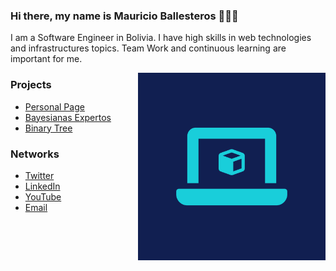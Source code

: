 ### Hi there, my name is Mauricio Ballesteros 👨🏻‍💻

I am a Software Engineer in Bolivia. I have high skills in web technologies and infrastructures topics. Team Work and continuous learning are important for me.

<img align="right" src="./logo.png" alt="Logo" width="300"/>

<p align="left">

### Projects

- [Personal Page](https://mauriballes.com)
- [Bayesianas Expertos](https://bayesianas.mauriballes.com)
- [Binary Tree](https://tree.mauriballes.com)

### Networks

- [Twitter](https://twitter.com/mauriballes)
- [LinkedIn](https://www.linkedin.com/in/mauriballes)
- [YouTube](https://www.youtube.com/c/mauriballes)
- [Email](mailto:mauricio@mauriballes.com)

</p>
